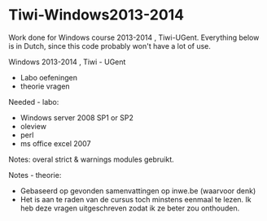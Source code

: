 Tiwi-Windows2013-2014
=====================

Work done for Windows course 2013-2014 , Tiwi-UGent.
Everything below is in Dutch, since this code probably won't have a lot of use.

Windows 2013-2014 , Tiwi - UGent
* Labo oefeningen
* theorie vragen

Needed - labo:
* Windows server 2008 SP1 or SP2
* oleview
* perl
* ms office excel 2007

Notes:
overal strict & warnings modules gebruikt.


Notes - theorie:
* Gebaseerd op gevonden samenvattingen op inwe.be (waarvoor denk)
* Het is aan te raden van de cursus toch minstens eenmaal te lezen. Ik heb deze vragen uitgeschreven zodat ik ze beter zou onthouden.
